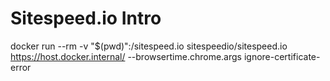 # Sitespeed.io Intro
docker run --rm -v "$(pwd)":/sitespeed.io sitespeedio/sitespeed.io https://host.docker.internal/ --browsertime.chrome.args ignore-certificate-error
